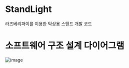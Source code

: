 # StandLight
라즈베리파이를 이용한 탁상용 스탠드 개발 코드

# 소프트웨어 구조 설계 다이어그램

![image](https://user-images.githubusercontent.com/112471463/190301420-6b2a5aea-4358-43e6-a1c3-1442f8c711c6.png)
